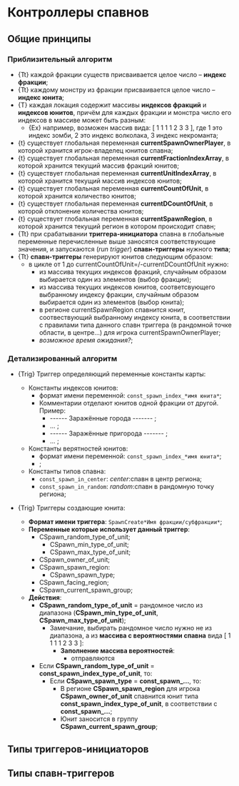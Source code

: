 # Контроллеры спавнов

## Общие принципы

### Приблизительный алгоритм

* {Tt} каждой фракции существ присваивается целое число &ndash; **индекс фракции**;
* {Tt} каждому монстру из фракции присваивается целое число &ndash; **индекс юнита**;
* {T} каждая локация содержит массивы **индексов фракций** и **индексов юнитов**, причём для каждых фракции и монстра число его индексов в массиве может быть разным:
   * {Ex} например, возможен массив вида: [ 1 1 1 1 2 3 3 ], где 1 это индекс зомби, 2 это индекс волколака, 3 индекс некроманта;
* {t} существует глобальная переменная **currentSpawnOwnerPlayer**, в которой хранится игрок-владелец юнитов спавна;
* {t} существует глобальная переменная **currentFractionIndexArray**, в которой хранится текущий массив фракций юнитов;
* {t} существует глобальная переменная **currentUnitIndexArray**, в которой хранится текущий массив индексов юнитов;
* {t} существует глобальная переменная **currentCountOfUnit**, в которой хранится количество юнитов;
* {t} существует глобальная переменная **currentDCountOfUnit**, в которой отклонение количества юнитов;
* {t} существует глобальная переменная **currentSpawnRegion**, в которой хранится текущий регион в котором происходит спавн;
* {Tt} при срабатывании **триггера-инициатора** спавна в глобальные переменные перечисленные выше заносятся соответствующие значения, и запускаются (*run trigger*) **спавн-триггеры** нужного **типа**;
* {Tt} **спавн-триггеры** генерируют юнитов следующим образом:
   * в цикле от 1 до currentCountOfUnit=/-currentDCountOfUnit нужно:
      * из массива текущих индексов фракций, случайным образом выбирается один из элементов (выбор фракции);
      * из массива текущих индексов юнитов, соответсвующего выбранному индексу фракции, случайным образом выбирается один из элементов (выбор юнита);
      * в регионе currentSpawnRegion спавнится юнит, соотвествующий выбранному индексу юнита, в соответствии с правилами типа данного спавн триггера (в рандомной точке области, в центре...) для игрока currentSpawnOwnerPlayer;
      * *возможное время ожидания?*;

### Детализированный алгоритм

* {Trig} Триггер определяющий переменные константы карты:
   * Константы индексов юнитов:
      * формат имени переменной: `const_spawn_index_*имя юнита*`;
      * Комментарии отделают юнитов одной фракции от другой. Пример:
         * ------ Заражённые города ------- ;
         * ... ;
         * ------ Заражённые пригорода ------- ;
         * ... ;
   * Константы верятностей юнитов:
      * формат имени переменной: `const_spawn_index_*имя юнита*`;
      * ;
   * Константы типов спавна:
      * `const_spawn_in_center`: *center*:спавн в центр региона;
      * `const_spawn_in_random`: *random*:спавн в рандомную точку региона;

* {Trig} Триггеры создающие юнита:
   * **Формат имени триггера**: `SpawnCreate*Имя фракции/субфракции*`;
   * **Переменные которые использует данный триггер**:
      * CSpawn_random_type_of_unit;
         * CSpawn_min_type_of_unit;
         * CSpawn_max_type_of_unit;
      * CSpawn_owner_of_unit;
      * CSpawn_spawn_region:
         * СSpawn_spawn_type;
      * CSpawn_facing_region;
      * CSpawn_current_spawn_group;
   * **Действия**:
      * **CSpawn_random_type_of_unit** = рандомное число из диапазона (**CSpawn_min_type_of_unit**, **CSpawn_max_type_of_unit**);
         * Замечание, выбирать рандомное число нужно не из диапазона, а из **массива с вероятностями спавна** вида [ 1 1 1 1 2 3 3 ]:
            * **Заполнение массива вероятностей**:
               * отправляются 
      * Если **CSpawn_random_type_of_unit** = **const_spawn_index_type_of_unit**, то:
         * Если **CSpawn_spawn_type** = **const_spawn_...**, то:
            * В регионе **CSpawn_spawn_region** для игрока **CSpawn_owner_of_unit** спавнится юнит типа **const_spawn_index_type_of_unit**, в соответствии с **const_spawn_...**;
            * Юнит заносится в группу **CSpawn_current_spawn_group**;

## Типы триггеров-инициаторов

## Типы спавн-триггеров
